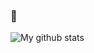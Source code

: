 ### 👋

![My github stats](https://github-readme-stats.vercel.app/api?username=lvxiaowu&show_icons=true&theme=graywhite)
